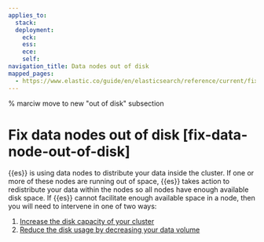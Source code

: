 ```yaml
---
applies_to:
  stack: 
  deployment:
    eck: 
    ess: 
    ece: 
    self: 
navigation_title: Data nodes out of disk
mapped_pages:
  - https://www.elastic.co/guide/en/elasticsearch/reference/current/fix-data-node-out-of-disk.html
---
```


% marciw move to new "out of disk" subsection

# Fix data nodes out of disk [fix-data-node-out-of-disk]

{{es}} is using data nodes to distribute your data inside the cluster. If one or more of these nodes are running out of space, {{es}} takes action to redistribute your data within the nodes so all nodes have enough available disk space. If {{es}} cannot facilitate enough available space in a node, then you will need to intervene in one of two ways:

1. [Increase the disk capacity of your cluster](increase-capacity-data-node.md)
2. [Reduce the disk usage by decreasing your data volume](decrease-disk-usage-data-node.md)



